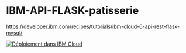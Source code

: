 # IBM-API-FLASK-patisserie
https://developer.ibm.com/recipes/tutorials/ibm-cloud-6-api-rest-flask-mysql/

[![Déploiement dans IBM Cloud](https://cloud.ibm.com/devops/setup/deploy/button.png)](https://cloud.ibm.com/devops/setup/deploy?repository=https://github.com/cherryclass/IBM-API-FLASK-patisserie&branch=master)
